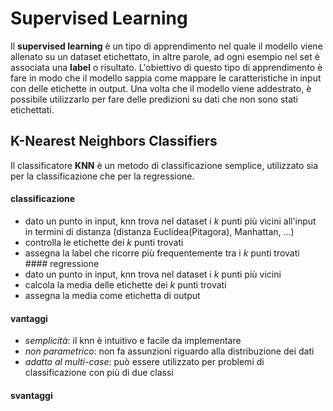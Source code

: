 # Supervised Learning
Il **supervised learning** è un tipo di apprendimento nel quale il modello viene allenato su un dataset etichettato, in altre parole, ad ogni esempio nel set è associata una **label** o risultato.
L'obiettivo di questo tipo di apprendimento è fare in modo che il modello sappia come mappare le caratteristiche in input con delle etichette in output.
Una volta che il modello viene addestrato, è possibile utilizzarlo per fare delle predizioni su dati che non sono stati etichettati.

## K-Nearest Neighbors Classifiers
Il classificatore **KNN** è un metodo di classificazione semplice, utilizzato sia per la classificazione che per la regressione.
#### classificazione
- dato un punto in input, knn trova nel dataset i $k$ punti più vicini all'input in termini di distanza (distanza Euclidea(Pitagora), Manhattan, ...)
- controlla le etichette dei $k$ punti trovati
- assegna la label che ricorre più frequentemente tra i $k$ punti trovati
#### regressione
- dato un punto in input, knn trova nel dataset i $k$ punti più vicini
- calcola la media delle etichette dei $k$ punti trovati
- assegna la media come etichetta di output
#### vantaggi
- *semplicità*: il knn è intuitivo e facile da implementare
- *non parametrico*: non fa assunzioni riguardo alla distribuzione dei dati
- *adatto al multi-case*: può essere utilizzato per problemi di classificazione con più di due classi
#### svantaggi
